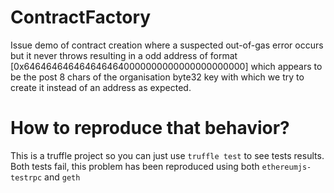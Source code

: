 # ContractFactory
Issue demo of contract creation where a suspected out-of-gas error occurs but it never throws resulting in a odd address of format [0x6464646464646464640000000000000000000000] which appears to be the post 8 chars of the organisation byte32 key with which we try to create it instead of an address as expected.

# How to reproduce that behavior?

This is a truffle project so you can just use `truffle test` to see tests results. Both tests fail, this problem has been reproduced using both `ethereumjs-testrpc` and `geth`
